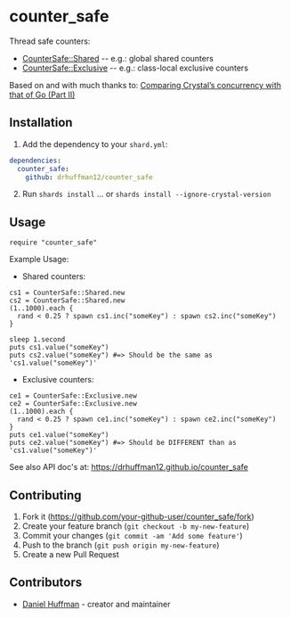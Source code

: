 # counter_safe

Thread safe counters:
* [CounterSafe::Shared](src/counter_safe/shared.cr)       -- e.g.: global shared counters
* [CounterSafe::Exclusive](src/counter_safe/exclusive.cr) -- e.g.: class-local exclusive counters

Based on and with much thanks to: [Comparing Crystal’s concurrency with that of Go (Part II)](https://itnext.io/comparing-crystals-concurrency-with-that-of-go-part-ii-89049701b1a5)

## Installation

1. Add the dependency to your `shard.yml`:

```yaml
dependencies:
  counter_safe:
    github: drhuffman12/counter_safe
```

2. Run `shards install`
  ... or `shards install --ignore-crystal-version`

## Usage

```crystal
require "counter_safe"
```

Example Usage:
* Shared counters:
```
cs1 = CounterSafe::Shared.new
cs2 = CounterSafe::Shared.new
(1..1000).each {
  rand < 0.25 ? spawn cs1.inc("someKey") : spawn cs2.inc("someKey")
}

sleep 1.second
puts cs1.value("someKey")
puts cs2.value("someKey") #=> Should be the same as 'cs1.value("someKey")'
```

* Exclusive counters:
```
ce1 = CounterSafe::Exclusive.new
ce2 = CounterSafe::Exclusive.new
(1..1000).each {
  rand < 0.25 ? spawn ce1.inc("someKey") : spawn ce2.inc("someKey")
}
puts ce1.value("someKey")
puts ce2.value("someKey") #=> Should be DIFFERENT than as 'cs1.value("someKey")'
```

See also API doc's at: https://drhuffman12.github.io/counter_safe

## Contributing

1. Fork it (<https://github.com/your-github-user/counter_safe/fork>)
2. Create your feature branch (`git checkout -b my-new-feature`)
3. Commit your changes (`git commit -am 'Add some feature'`)
4. Push to the branch (`git push origin my-new-feature`)
5. Create a new Pull Request

## Contributors

- [Daniel Huffman](https://github.com/drhuffman12) - creator and maintainer
